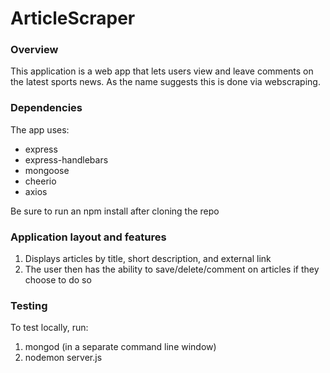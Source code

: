 # ArticleScraper

### Overview

This application is a web app that lets users view and leave comments on the latest sports news. As the name suggests this is done via webscraping.

### Dependencies
The app uses:
  - express
  - express-handlebars
  - mongoose
  - cheerio
  - axios
  
Be sure to run an npm install after cloning the repo

### Application layout and features

1. Displays articles by title, short description, and external link
2. The user then has the ability to save/delete/comment on articles if they choose to do so

### Testing
To test locally, run:
1. mongod (in a separate command line window)
2. nodemon server.js

